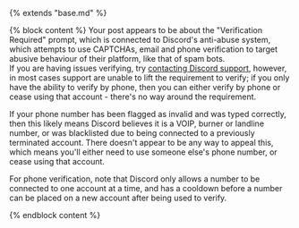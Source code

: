 {% extends "base.md" %}

{% block content %}
Your post appears to be about the "Verification Required" prompt, which is connected to Discord's anti-abuse system, which attempts to use CAPTCHAs, email and phone verification to target abusive behaviour of their platform, like that of spam bots.  
If you are having issues verifying, try [contacting Discord support](https://dis.gd/support), however, in most cases support are unable to lift the requirement to verify; if you only have the ability to verify by phone, then you can either verify by phone or cease using that account - there's no way around the requirement.

If your phone number has been flagged as invalid and was typed correctly, then this likely means Discord believes it is a VOIP, burner or landline number, or was blacklisted due to being connected to a previously terminated account. There doesn't appear to be any way to appeal this, which means you'll either need to use someone else's phone number, or cease using that account.

For phone verification, note that Discord only allows a number to be connected to one account at a time, and has a cooldown before a number can be placed on a new account after being used to verify.

{% endblock content %}
